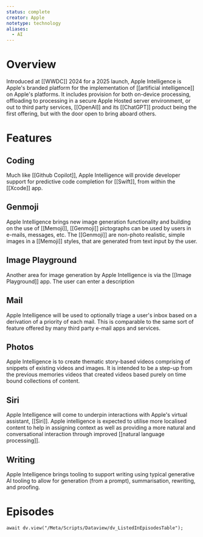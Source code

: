 ```yaml
---
status: complete
creator: Apple
notetype: technology
aliases:
  - AI
---
```

# Overview
Introduced at [[WWDC]] 2024 for a 2025 launch, Apple Intelligence is Apple's branded platform for the implementation of [[artificial intelligence]] on Apple's platforms. It includes provision for both on-device processing, offloading to processing in a secure Apple Hosted server environment, or out to third party services, [[OpenAI]] and its [[ChatGPT]] product being the first offering, but with the door open to bring aboard others.

# Features

## Coding
Much like [[Github Copilot]], Apple Intelligence will provide developer support for predictive code completion for [[Swift]], from within the [[Xcode]] app.

## Genmoji
Apple Intelligence brings new image generation functionality and building on the use of [[Memoji]], [[Genmoji]] pictographs can be used by users in e-mails, messages, etc. The [[Genmoji]] are non-photo realistic, simple images in a [[Memoji]] styles, that are generated from text input by the user.

## Image Playground
Another area for image generation by Apple Intelligence is via the [[Image Playground]] app. The user can enter a description 

## Mail
Apple Intelligence will be used to optionally triage a user's inbox based on a derivation of a priority of each mail. This is comparable to the same sort of feature offered by many third party e-mail apps and services.

## Photos
Apple Intelligence is to create thematic story-based videos comprising of snippets of existing videos and images. It is intended to be a step-up from the previous memories videos that created videos based purely on time bound collections of content.

## Siri
Apple Intelligence will come to underpin interactions with Apple's virtual assistant, [[Siri]]. Apple intelligence is expected to utilise more localised content to help in assigning context as well as providing a more natural and conversational interaction through improved [[natural language processing]].

## Writing
Apple Intelligence brings tooling to support writing using typical generative AI tooling to allow for generation (from a prompt), summarisation, rewriting, and proofing.

# Episodes
```dataviewjs
await dv.view("/Meta/Scripts/Dataview/dv_ListedInEpisodesTable");
```

